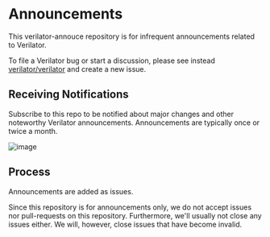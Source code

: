 # Announcements

This verilator-annouce repository is for infrequent announcements related
to Verilator.

To file a Verilator bug or start a discussion, please see instead
[verilator/verilator](https://github.com/verilator/verilator) and create a
new issue.

## Receiving Notifications

Subscribe to this repo to be notified about major changes and other
noteworthy Verilator announcements.  Announcements are typically once or
twice a month.

![image](https://github.com/verilator/verilator-announce/blob/master/img/watching.png)

## Process

Announcements are added as issues.

Since this repository is for announcements only, we do not accept issues
nor pull-requests on this repository. Furthermore, we'll usually not close
any issues either. We will, however, close issues that have become invalid.
